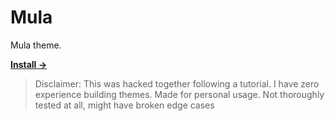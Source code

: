 # Mula

Mula theme.

**[Install →](https://marketplace.visualstudio.com/items?itemName=ChatrapathiKarthik.mula)**

> Disclaimer: This was hacked together following a tutorial. I have zero experience building themes. Made for personal usage. Not thoroughly tested at all, might have broken edge cases
